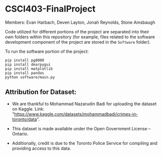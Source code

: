 # CSCI403-FinalProject
Members: Evan Harbach, Deven Layton, Jonah Reynolds, Stone Amsbaugh

Code utilized for different portions of the project are separated into their own folders within this repository (for example, files related to the software development component of the project are stored in the `Software` folder).

To run the software portion of the project:
```
pip install pg8000
pip install dearpygui
pip install matplotlib
pip install pandas
python software/main.py
```


## Attribution for Dataset:
- We are thankful to Mohammad Nazarudin Badi for uploading the dataset on Kaggle. Link: "https://www.kaggle.com/datasets/mohammadbadi/crimes-in-toronto/data".

- This dataset is made available under the Open Government License – Ontario.

- Additionally, credit is due to the Toronto Police Service for compiling and providing access to this data.
